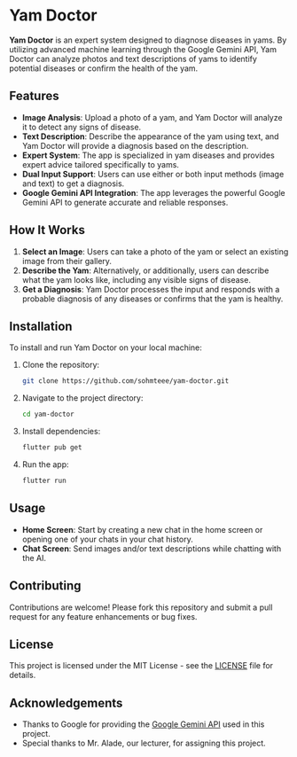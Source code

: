 # Yam Doctor

**Yam Doctor** is an expert system designed to diagnose diseases in yams. By utilizing advanced machine learning through the Google Gemini API, Yam Doctor can analyze photos and text descriptions of yams to identify potential diseases or confirm the health of the yam.

## Features

- **Image Analysis**: Upload a photo of a yam, and Yam Doctor will analyze it to detect any signs of disease.
- **Text Description**: Describe the appearance of the yam using text, and Yam Doctor will provide a diagnosis based on the description.
- **Expert System**: The app is specialized in yam diseases and provides expert advice tailored specifically to yams.
- **Dual Input Support**: Users can use either or both input methods (image and text) to get a diagnosis.
- **Google Gemini API Integration**: The app leverages the powerful Google Gemini API to generate accurate and reliable responses.

## How It Works

1. **Select an Image**: Users can take a photo of the yam or select an existing image from their gallery.
2. **Describe the Yam**: Alternatively, or additionally, users can describe what the yam looks like, including any visible signs of disease.
3. **Get a Diagnosis**: Yam Doctor processes the input and responds with a probable diagnosis of any diseases or confirms that the yam is healthy.

## Installation

To install and run Yam Doctor on your local machine:

1. Clone the repository:
    ```bash
    git clone https://github.com/sohmteee/yam-doctor.git
    ```
2. Navigate to the project directory:
    ```bash
    cd yam-doctor
    ```
3. Install dependencies:
    ```bash
    flutter pub get
    ```
4. Run the app:
    ```bash
    flutter run
    ```

## Usage

- **Home Screen**: Start by creating a new chat in the home screen or opening one of your chats in your chat history.
- **Chat Screen**: Send images and/or text descriptions while chatting with the AI.

## Contributing

Contributions are welcome! Please fork this repository and submit a pull request for any feature enhancements or bug fixes.

## License

This project is licensed under the MIT License - see the [LICENSE](LICENSE) file for details.

## Acknowledgements

- Thanks to Google for providing the [Google Gemini API](https://cloud.google.com/gemini) used in this project.
- Special thanks to Mr. Alade, our lecturer, for assigning this project.

